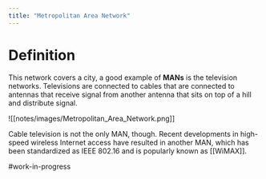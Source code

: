 ```yaml
---
title: "Metropolitan Area Network"
---
```

# Definition

This network covers a city, a good example of **MANs** is the television networks. Televisions are connected to cables that are connected to antennas that receive signal from another antenna that sits on top of a hill and distribute signal.

![[notes/images/Metropolitan_Area_Network.png]]

Cable television is not the only MAN, though. Recent developments in high-
speed wireless Internet access have resulted in another MAN, which has been
standardized as IEEE 802.16 and is popularly known as [[WiMAX]].

#work-in-progress 
